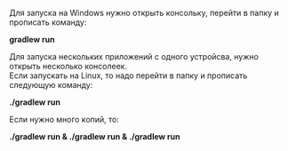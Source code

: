 Для запуска на Windows нужно открыть консольку, перейти в папку и прописать команду:<br/>

 **gradlew run**<br/>

 Для запуска нескольких приложений с одного устройсва, нужно открыть несколько консолеек.<br/>
 Если запускать на Linux, то надо перейти в папку и прописать следующую команду:<br/>

 **./gradlew run** <br/>

Если нужно много копий, то:<br/>

 **./gradlew run & ./gradlew run & ./gradlew run** <br/>
